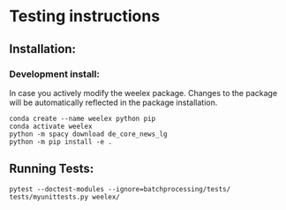 # Testing instructions

## Installation:

### Development install:
In case you actively modify the weelex package.
Changes to the package will be automatically reflected in the package installation.
```
conda create --name weelex python pip
conda activate weelex
python -m spacy download de_core_news_lg
python -m pip install -e .
```


## Running Tests:
`pytest --doctest-modules --ignore=batchprocessing/tests/ tests/myunittests.py weelex/`


